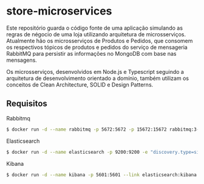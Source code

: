 # store-microservices

Este repositório guarda o código fonte de uma aplicação simulando as regras de négocio de uma loja utilizando arquitetura de microsserviços. Atualmente hão os microsserviços de Produtos e Pedidos, que consomem os respectivos tópicos de produtos e pedidos do serviço de mensageria RabbitMQ para persistir as informações no MongoDB com base nas mensagens.

Os microsserviços, desenvolvidos em Node.js e Typescript seguindo a arquitetura de desenvolvimento orientado a domínio, também utilizam os conceitos de Clean Architecture, SOLID e Design Patterns.

## Requisitos

Rabbitmq

```sh
$ docker run -d --name rabbitmq -p 5672:5672 -p 15672:15672 rabbitmq:3-management
```

Elasticsearch

```sh
$ docker run -d --name elasticsearch -p 9200:9200 -e "discovery.type=single-node" elasticsearch:7.12.0
```

Kibana

```sh
$ docker run -d --name kibana -p 5601:5601 --link elasticsearch:kibana elastic/kibana:7.12.0
```
